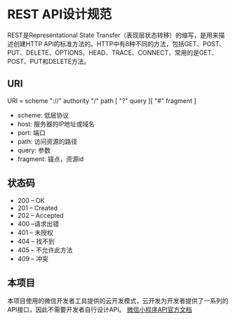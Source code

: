 # REST API设计规范
REST是Representational State Transfer（表现层状态转移）的缩写，是用来描述创建HTTP API的标准方法的。HTTP中有8种不同的方法，包括GET、POST、PUT、DELETE、OPTIONS、HEAD、TRACE、CONNECT，常用的是GET、POST、PUT和DELETE方法。
## URI
URI = scheme "://" authority "/" path [ "?" query ][ "#" fragment ]
* scheme: 低层协议
* host: 服务器的IP地址或域名
* port: 端口
* path: 访问资源的路径
* query: 参数
* fragment: 锚点，资源id
## 状态码
* 200 – OK
* 201 – Created
* 202 – Accepted
* 400 –请求出错
* 401 – 未授权
* 404 – 找不到
* 405 – 不允许此方法
* 409 – 冲突
## 本项目
本项目使用的微信开发者工具提供的云开发模式，云开发为开发者提供了一系列的API接口，因此不需要开发者自行设计API。
[微信小程序API官方文档](https://developers.weixin.qq.com/miniprogram/dev/api/)

